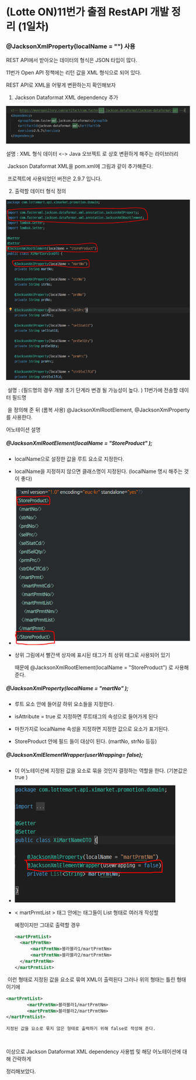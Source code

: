 # (Lotte ON)11번가 출점 RestAPI 개발 정리 (1일차)



### @JacksonXmlProperty(localName = "") 사용 

 REST API에서 받아오는 데이터의 형식은 JSON 타입이 많다. 

 11번가 Open API 정책에는 리턴 값을 XML 형식으로 되어  있다. 

  REST API로 XML을 어떻게 변환하는지 확인해보자 



1. Jackson Dataformat XML dependency 추가 

![p1](./이미지/1일차/p1.PNG)

  

  설명 :  XML 형식 데이터 <-> Java 오브젝트 로 상호 변환하게 해주는 라이브러리

​			  Jackson Dataformat XML을 pom.xml에  그림과 같이 추가해준다. 

​			 프로젝트에 사용되었던 버전은 2.9.7 입니다. 



 2. 출력할 데이터 형식 정의 

![p2](./이미지/1일차/p2.PNG)

  	

​	   설명 :  (필드명의 경우 개발 초기 단계라 변경 될 가능성이 높다. )  11번가에 전송할 데이터 필드명

​	   을 정의해 준 뒤 (롬복 사용) @JacksonXmlRootElement, @JacksonXmlProperty  를 사용한다. 



어노테이션 설명 

#####     @JacksonXmlRootElement(localName = "StoreProduct" ); 

- localName으로 설정한 값을 루트 요소로 지정한다. 

- localName을 지정하지 않으면 클래스명이 지정된다. (localName 명시 해주는 것이 좋다)

- ![p3](./이미지/1일차/p3.PNG)

-  상위 그림에서 빨간색 상자에 표시된 <StoreProduct> 태그가 최 상위 태그로 사용되어 있기

   때문에  @JacksonXmlRootElement(localName = "StoreProduct") 로 사용해준다. 

  

##### @JacksonXmlProperty(localName = "martNo" ); 

- 루트 요소 안에 들어갈 하위 요소들을 지정한다. 

- isAttribute = true 로 지정하면 루트태그의 속성으로 들어가게 된다 

- 마찬가지로 localName 속성을 지정하면 지정한 값으로 요소가 표기된다. 

- StoreProduct 안에 필드 들이 대상이 된다. (martNo, strNo 등등)

  





##### @JacksonXmlElementWrapper(userWrapping= false); 

- 이 어노테이션에 지정된 값을 요소로 묶을 것인지 결정하는 역할을 한다.  (기본값은 true )

- ![p4](./이미지/1일차/p4.PNG)

  

- < martPrmtList >  태그 안에는  <martPrmtNm> 태그들이 List 형태로 여러개  작성할 

  예정이지만  그대로 출력할 경우 

  ~~~xml
  <martPrmtList>
  	<martPrmtNm>
      	<martPrmtNm>블라블라1/martPrmtNm>
      	<martPrmtNm>블라블라2/martPrmtNm>
    </martPrmtNm>
  </martPrmtList>
  ~~~

​		이런 형태로 지정된 값을 요소로 묶여  XML이 출력된다  그러나 위의 형태는 틀린 형태이기에

~~~xml
<martPrmtList>
    	<martPrmtNm>블라블라1/martPrmtNm>
    	<martPrmtNm>블라블라2/martPrmtNm>
</martPrmtList>
~~~

 	지정된 값을 요소로 묶지 않은 형태로 출력하기 위해 false로 작성해 준다. 

​	

이상으로 Jackson Dataformat XML dependency 사용법 및 해당 어노테이션에 대해 간략하게 

정리해보았다.

